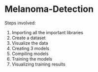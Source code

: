 # Melanoma-Detection

Steps involved:
1. Importing all the important libraries
2. Create a dataset
3. Visualize the data
4. Creating 3 models
5. Compiling models
6. Training the models
7. Visualizing training results
